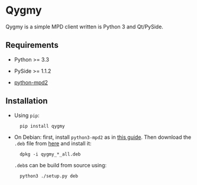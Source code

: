 Qygmy
=====

Qygmy is a simple MPD client written is Python 3 and Qt/PySide.

Requirements
------------

* Python >= 3.3
* PySide >= 1.1.2
* [python-mpd2][1]

  [1]: https://github.com/Mic92/python-mpd2

Installation
------------

* Using `pip`:

        pip install qygmy

* On Debian: first, install `python3-mpd2` as in [this guide][2]. Then download
  the `.deb` file from [here][3] and install it:

        dpkg -i qygmy_*_all.deb

  `.deb`s can be build from source using:

        python3 ./setup.py deb

  [2]: https://github.com/Mic92/python-mpd2/blob/master/INSTALL.rst#debian
  [3]: https://pypi.python.org/pypi/qygmy

